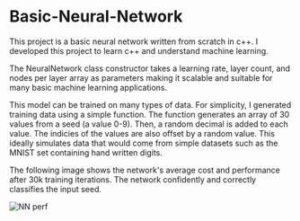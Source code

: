 # Basic-Neural-Network

This project is a basic neural network written from scratch in c++. I developed this project to learn c++ and understand machine learning.

The NeuralNetwork class constructor takes a learning rate, layer count, and nodes per layer array as parameters making it scalable and suitable for many basic machine learning applications. 

This model can be trained on many types of data. For simplicity, I generated training data using a simple function. The function generates an array of 30 values from a seed (a value 0-9). Then, a random decimal is added to each value. The indicies of the values are also offset by a random value. This ideally simulates data that would come from simple datasets such as the MNIST set containing hand written digits.

The following image shows the network's average cost and performance after 30k training iterations. The network confidently and correctly classifies the input seed.

![NN perf](https://github.com/calebeallen/Basic-Neural-Network/assets/147087056/32274558-9fe6-4e01-9b7a-5c745da7729b)
